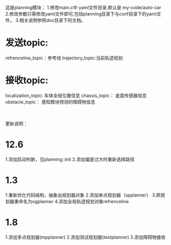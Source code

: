 这是planning模块：
1.修改main.c中 yaml文件目录,默认是 my-code/auto-car
2.修改参数只需修改yaml文件即可,包括planning目录下与conf目录下的yaml文件。
3.相关说明参照doc目录下的文档。




# 发送topic: 
refrenceline_topic：参考线
trajectory_topic:当前轨迹规划
# 接收topic:
localization_topic: 车体全局位置信息
chassis_topic： 底盘传感器信息
obstacle_topic： 感知模块预测的障碍物信息

　


更新说明：
# 12.6
1.添加启动判断，见planning::init
2.添加偏差过大时重新选择路径
# 1.3
1.重新优化代码结构，抽象出规划器对象
2.添加单点规划器（spplanner）
3.原规划器重命名为ogplanner
4.添加全局轨迹规划对象refrenceline
# 1.8
1.添加多点规划器(mpplanner)
2.添加测试规划器(testplanner)
3.添加障碍物接收